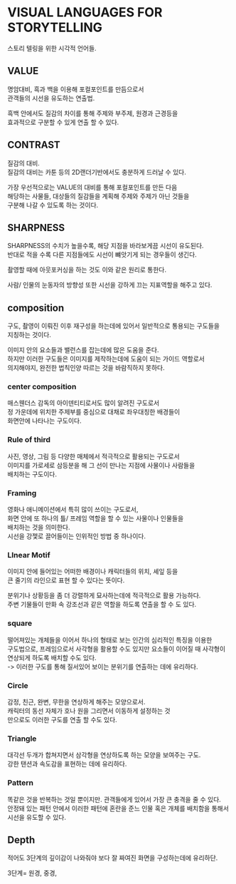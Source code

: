 # VISUAL LANGUAGES FOR STORYTELLING   
스토리 텔링을 위한 시각적 언어들.   
## VALUE   
명암대비, 흑과 백을 이용해 포컬포인트를 만듬으로서   
관객들의 시선을 유도하는 연출법.   
   
흑백 안에서도 질감의 차이를 통해 주제와 부주제, 원경과 근경등을    
효과적으로 구분할 수 있게 연출 할 수 있다.   
   
## CONTRAST   
질감의 대비.    
질감의 대비는 카툰 등의 2D랜더기반에서도 충분하게 드러날 수 있다.  
   
가장 우선적으로는 VALUE의 대비를 통해 포컬포인트를 만든 다음   
해당하는 사물들, 대상들의 질감들을 계획해 주제와 주제가 아닌 것들을   
구분해 나갈 수 있도록 하는 것이다.   
   
## SHARPNESS   
SHARPNESS의 수치가 높을수록, 해당 지점을 바라보게끔 시선이 유도된다.   
반대로 적을 수록 다른 지점들에도 시선이 뺴앗기게 되는 경우들이 생긴다.  
   
촬영할 때에 아웃포커싱을 하는 것도 이와 같은 원리로 통한다.   
    
사람/ 인물의 눈동자의 방향성 또한 시선을 강하게 끄는 지표역할을 해주고 있다.   
   
## composition   
구도, 촬영이 이뤄진 이후 재구성을 하는데에 있어서 일반적으로 통용되는 구도들을   
지칭하는 것이다.   
   
   이미지 안의 요소들과 밸런스를 잡는데에 많은 도움을 준다.   
   하지만 이러한 구도들은 이미지를 제작하는데에 도움이 되는 가이드 역할로서   
   의지해야지, 완전한 법칙인양 따르는 것을 바람직하지 못하다.   
     
### center composition   
매스웬더스 감독의 아이덴티티로서도 많이 알려진 구도로서   
정 가운데에 위치한 주제부를 중심으로 대채로 좌우대칭한 배경들이    
화면안에 나타나는 구도이다.   
   
### Rule of third   
사진, 영상, 그림 등 다양한 매체에서 적극적으로 활용되는 구도로서   
이미지를 가로세로 삼등분을 해 그 선이 만나는 지점에 사물이나 사람들을   
배치하는 구도이다.   
   
### Framing   
영화나 애니메이션에서 특히 많이 쓰이는 구도로서,   
화면 안에 또 하나의 틀/ 프레임 역할을 할 수 있는 사물이나 인물들을   
배치하는 것을 의미한다.   
시선을 강젳로 끌어들이는 인위적인 방법 중 하나이다.   
      
### LInear Motif   
이미지 안에 들어있는 어떠한 배경이나 캐릭터들의 위치, 셰잎 등을   
큰 줄기의 라인으로 표현 할 수 있다는 뜻이다.   
   
분위기나 상황등을 좀 더 강렬하게 묘사하는데에 적극적으로 활용 가능하다.   
주변 기물들이 만화 속 강조선과 같은 역할을 하도록 연출을 할 수 도 있다.   
      
 ### square   
떨어져있는 개체들을 이어서 하나의 형태로 보는 인간의 심리적인 특징을 이용한   
구도법으로, 프레임으로서 사각형을 활용할 수도 있지만 요소들이 이어질 때 사각형이    
연상되게 하도록 배치할 수도 있다.   
-> 이러한 구도를 통해 질서있어 보이는 분위기를 연출하는 데에 유리하다.   
   
### Circle   
감정, 친근, 완변, 무한을 연상하게 해주는 모양으로서.   
캐릭터의 동선 자체가 호나 원을 그리면서 이동하게 설정하는 것   
만으로도 이러한 구도를 연출 할 수도 있다.      
   
### Triangle   
대각선 두개가 합쳐지면서 삼각형을 연상하도록 하는 모양을 보여주는 구도.    
강한 탠션과 속도감을 표현하는 데에 유리하다.   
   
### Pattern   
똑같은 것을 반복하는 것일 뿐이지만. 관객들에게 있어서 가장 큰 충격을 줄 수 있다.      
안정돼 있는 패턴 안에서 이러한 패턴에 혼란을 준느 인물 혹은 개체를 배치함을 통해서   
시선을 유도할 수 있다.   
   
## Depth   
적어도 3단계의 깊이감이 나와줘야 보다 잘 짜여진 화면을 구성하는데에 유리하단.   
      
3단계= 원경, 중경, 
